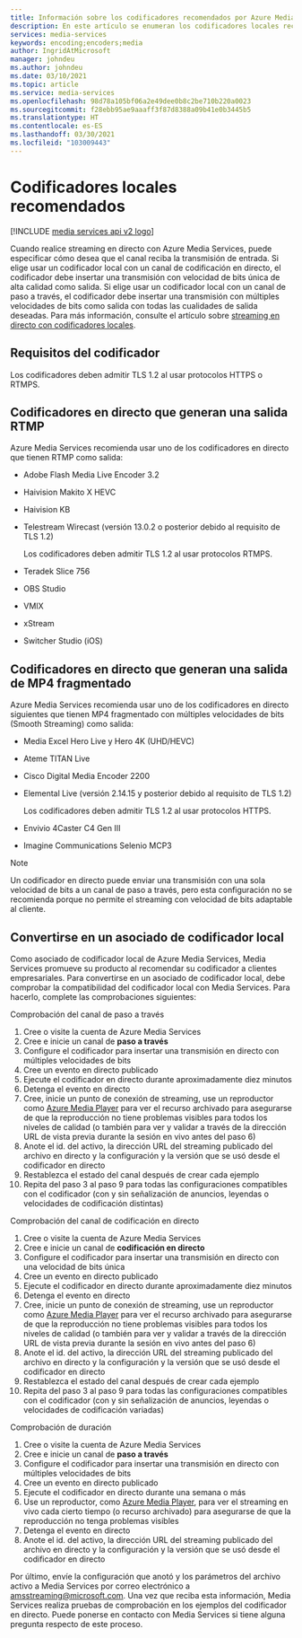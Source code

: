 ```yaml
---
title: Información sobre los codificadores recomendados por Azure Media Services | Microsoft Docs
description: En este artículo se enumeran los codificadores locales recomendados por Azure Media Services.
services: media-services
keywords: encoding;encoders;media
author: IngridAtMicrosoft
manager: johndeu
ms.author: johndeu
ms.date: 03/10/2021
ms.topic: article
ms.service: media-services
ms.openlocfilehash: 98d78a105bf06a2e49dee0b8c2be710b220a0023
ms.sourcegitcommit: f28ebb95ae9aaaff3f87d8388a09b41e0b3445b5
ms.translationtype: HT
ms.contentlocale: es-ES
ms.lasthandoff: 03/30/2021
ms.locfileid: "103009443"
---
```

# <a name="recommended-on-premises-encoders"></a>Codificadores locales recomendados

[!INCLUDE [media services api v2 logo](./includes/v2-hr.md)]

Cuando realice streaming en directo con Azure Media Services, puede especificar cómo desea que el canal reciba la transmisión de entrada. Si elige usar un codificador local con un canal de codificación en directo, el codificador debe insertar una transmisión con velocidad de bits única de alta calidad como salida. Si elige usar un codificador local con un canal de paso a través, el codificador debe insertar una transmisión con múltiples velocidades de bits como salida con todas las cualidades de salida deseadas. Para más información, consulte el artículo sobre [streaming en directo con codificadores locales](media-services-live-streaming-with-onprem-encoders.md).

## <a name="encoder-requirements"></a>Requisitos del codificador

Los codificadores deben admitir TLS 1.2 al usar protocolos HTTPS o RTMPS.

## <a name="live-encoders-that-output-rtmp"></a>Codificadores en directo que generan una salida RTMP 

Azure Media Services recomienda usar uno de los codificadores en directo que tienen RTMP como salida:

- Adobe Flash Media Live Encoder 3.2
- Haivision Makito X HEVC
- Haivision KB
- Telestream Wirecast (versión 13.0.2 o posterior debido al requisito de TLS 1.2)

  Los codificadores deben admitir TLS 1.2 al usar protocolos RTMPS.
- Teradek Slice 756
- OBS Studio
- VMIX
- xStream
- Switcher Studio (iOS)

## <a name="live-encoders-that-output-fragmented-mp4"></a>Codificadores en directo que generan una salida de MP4 fragmentado 

Azure Media Services recomienda usar uno de los codificadores en directo siguientes que tienen MP4 fragmentado con múltiples velocidades de bits (Smooth Streaming) como salida:

- Media Excel Hero Live y Hero 4K (UHD/HEVC)
- Ateme TITAN Live
- Cisco Digital Media Encoder 2200
- Elemental Live (versión 2.14.15 y posterior debido al requisito de TLS 1.2)

  Los codificadores deben admitir TLS 1.2 al usar protocolos HTTPS.
- Envivio 4Caster C4 Gen III
- Imagine Communications Selenio MCP3

> [!NOTE]
> Un codificador en directo puede enviar una transmisión con una sola velocidad de bits a un canal de paso a través, pero esta configuración no se recomienda porque no permite el streaming con velocidad de bits adaptable al cliente.

## <a name="how-to-become-an-on-premises-encoder-partner"></a>Convertirse en un asociado de codificador local

Como asociado de codificador local de Azure Media Services, Media Services promueve su producto al recomendar su codificador a clientes empresariales. Para convertirse en un asociado de codificador local, debe comprobar la compatibilidad del codificador local con Media Services. Para hacerlo, complete las comprobaciones siguientes:

Comprobación del canal de paso a través
1. Cree o visite la cuenta de Azure Media Services
2. Cree e inicie un canal de **paso a través**
3. Configure el codificador para insertar una transmisión en directo con múltiples velocidades de bits
4. Cree un evento en directo publicado
5. Ejecute el codificador en directo durante aproximadamente diez minutos
6. Detenga el evento en directo
7. Cree, inicie un punto de conexión de streaming, use un reproductor como [Azure Media Player](https://aka.ms/azuremediaplayer) para ver el recurso archivado para asegurarse de que la reproducción no tiene problemas visibles para todos los niveles de calidad (o también para ver y validar a través de la dirección URL de vista previa durante la sesión en vivo antes del paso 6)
8. Anote el id. del activo, la dirección URL del streaming publicado del archivo en directo y la configuración y la versión que se usó desde el codificador en directo
9. Restablezca el estado del canal después de crear cada ejemplo
10. Repita del paso 3 al paso 9 para todas las configuraciones compatibles con el codificador (con y sin señalización de anuncios, leyendas o velocidades de codificación distintas)

Comprobación del canal de codificación en directo
1. Cree o visite la cuenta de Azure Media Services
2. Cree e inicie un canal de **codificación en directo**
3. Configure el codificador para insertar una transmisión en directo con una velocidad de bits única
4. Cree un evento en directo publicado
5. Ejecute el codificador en directo durante aproximadamente diez minutos
6. Detenga el evento en directo
7. Cree, inicie un punto de conexión de streaming, use un reproductor como [Azure Media Player](https://aka.ms/azuremediaplayer) para ver el recurso archivado para asegurarse de que la reproducción no tiene problemas visibles para todos los niveles de calidad (o también para ver y validar a través de la dirección URL de vista previa durante la sesión en vivo antes del paso 6)
8. Anote el id. del activo, la dirección URL del streaming publicado del archivo en directo y la configuración y la versión que se usó desde el codificador en directo
9. Restablezca el estado del canal después de crear cada ejemplo
10. Repita del paso 3 al paso 9 para todas las configuraciones compatibles con el codificador (con y sin señalización de anuncios, leyendas o velocidades de codificación variadas)

Comprobación de duración
1. Cree o visite la cuenta de Azure Media Services
2. Cree e inicie un canal de **paso a través**
3. Configure el codificador para insertar una transmisión en directo con múltiples velocidades de bits
4. Cree un evento en directo publicado
5. Ejecute el codificador en directo durante una semana o más
6. Use un reproductor, como [Azure Media Player](https://aka.ms/azuremediaplayer), para ver el streaming en vivo cada cierto tiempo (o recurso archivado) para asegurarse de que la reproducción no tenga problemas visibles
7. Detenga el evento en directo
8. Anote el id. del activo, la dirección URL del streaming publicado del archivo en directo y la configuración y la versión que se usó desde el codificador en directo

Por último, envíe la configuración que anotó y los parámetros del archivo activo a Media Services por correo electrónico a amsstreaming@microsoft.com. Una vez que reciba esta información, Media Services realiza pruebas de comprobación en los ejemplos del codificador en directo. Puede ponerse en contacto con Media Services si tiene alguna pregunta respecto de este proceso.
